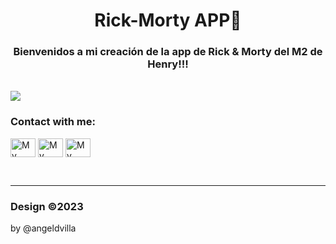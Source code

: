 <h1 align="center">Rick-Morty APP👋</h1>
<h3 align="center"> Bienvenidos a mi creación de la app de Rick & Morty del M2 de Henry!!!</h3>

<br>
<img src="https://es.web.img3.acsta.net/pictures/18/10/31/17/34/2348073.jpg">

<h3 align="left">Contact with me:</h3>
<p align="left">
<a href="https://www.linkedin.com/in/angel-david-villa-luján-396634255/" target="_blank"><img align="center" src="https://raw.githubusercontent.com/rahuldkjain/github-profile-readme-generator/master/src/images/icons/Social/linked-in-alt.svg" alt="My Linkedin profile" height="30" width="40" /></a>
<a href="https://twitter.com/advl_03" target="_blank"><img align="center" src="https://raw.githubusercontent.com/rahuldkjain/github-profile-readme-generator/master/src/images/icons/Social/twitter.svg" alt="My Twitter Profile" height="30" width="40" /></a>
<a href="instagram.com/_angeldvilla_/" target="_blank"><img align="center" src="https://raw.githubusercontent.com/rahuldkjain/github-profile-readme-generator/master/src/images/icons/Social/instagram.svg" alt="My Instagram profile" height="30" width="40" /></a>
</p>  

<br> <hr>

<h3 align="left">Design ©2023</h3>
<p align="left">
  by @angeldvilla
</p>
